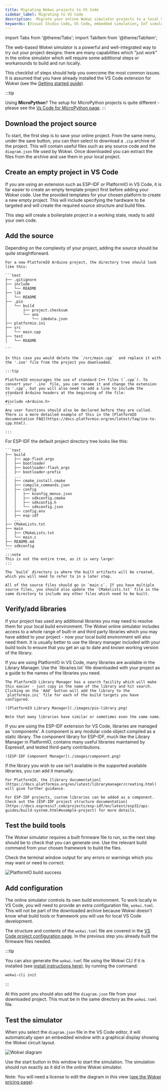 ```yaml
---
title: Migrating Wokwi projects to VS Code
sidebar_label: Migrating to VS Code
description:  Migrate your online Wokwi simulator projects to a local VS Code environment
keywords: [Visual Studio Code, VS Code, embedded simulation, IoT simulation, PlatformIO, ESP-IDF, Arduino, MicroPython, Rust, Zephyr]
---
```

import Tabs from '@theme/Tabs';
import TabItem from '@theme/TabItem';

The web-based Wokwi simulator is a powerful and well-integrated way to try out your project designs: there are many capabilities which "just work" in the online simulator which will require some additional steps or workarounds to build and run locally.

This checklist of steps should help you overcome the most common issues. It is assumed that you have already installed the VS Code extension for Wokwi (see the [Getting started guide](./getting-started)).

:::tip

Using **MicroPython**? The setup for MicroPython projects is quite different - please see the [Vs Code for MicroPython page](vscode-micropython.md).
:::


## Download the project source

To start, the first step is to save your online project. From the same menu, under the save button, you can then select to download a `.zip` archive of the project. This will contain useful files such as any source code and the `diagram.json` file used by Wokwi.
Once downloaded you can extract the files from the archive and use them in your local project.

## Create an empty project in VS Code

If you are using an extension such as ESP-IDF or PlatformIO in VS Code, it is far easier to create an empty template project first before adding your Wokwi code. Use the provided templates for your chosen platform to create a new empty project. This will include specifying the hardware to be targeted and will create the required source structure and build files.

This step will create a boilerplate project in a working state, ready to add your own code.

## Add the source

Depending on the complexity of your project, adding the source should be quite straightforward.

<Tabs>
  <TabItem value="pio" label="PlatformIO" default>

    For a new PlatformIO Arduino project, the directory tree should look like this:

    ```text
    ├── .gitignore
    ├── include
    │   └── README
    ├── lib
    │   └── README
    ├── .pio
    │   └── build
    │       ├── project.checksum
    │       └── uno
    │           └── idedata.json
    ├── platformio.ini
    ├── src
    │   └── main.cpp
    ├── test
    │   └── README

    ```

    In this case you would delete the `/src/main.cpp`  and replace it with the '.ino' file from the project you downloaded.

    :::tip

    PlatformIO encourages the use of standard C++ files (`.cpp`). To convert your `.ino` file, you can rename it and change the extension to '.cpp', but you will also need to add a line to include the standard Arduino headers at the beginning of the file:
    ```
    #include <Arduino.h>
    ```
    Any user functions should also be declared before they are called. There is a more detailed example of this in the [PlatformIO documentation FAQ](https://docs.platformio.org/en/latest/faq/ino-to-cpp.html).

    :::
  </TabItem>
  <TabItem value="ESP-IDF" label="ESP-IDF">
    For ESP-IDF the default project directory tree looks like this:

    ```text
    ├── build
    │   ├── app-flash_args
    │   ├── bootloader
    │   ├── bootloader-flash_args
    │   ├── bootloader-prefix
    |   ...
    │   ├── cmake_install.cmake
    │   ├── compile_commands.json
    │   ├── config
    │   │   ├── kconfig_menus.json
    │   │   ├── sdkconfig.cmake
    │   │   ├── sdkconfig.h
    │   │   └── sdkconfig.json
    │   ├── config.env
    │   ├── esp-idf
    │   ...
    ├── CMakeLists.txt
    ├── main
    │   ├── CMakeLists.txt
    │   └── main.c
    ├── README.md
    └── sdkconfig
    ```
    :::note
    This is not the entire tree, as it is very large!
    :::

    The `build` directory is where the built artifacts will be created, which you will need to refer to in a later step.

    All of the source files should go in `main.c`. If you have multiple source files, you should also update the `CMakelists.txt` file in the same directory to include any other files which need to be built.
    
  </TabItem>
  <TabItem value="Zephyr" label="Zephyr">

  </TabItem>
</Tabs>  


## Verify/add libraries

If your project has used any additional libraries you may need to resolve them for your local build environment. The Wokwi online simulator includes access to a whole range of built-in and third party libraries which you may have added to your project - now your local build environment will also need them. It is usually better to use the library manager included with your build tools to ensure that you get an up to date and known working version of the library.

<Tabs>
  <TabItem value="pio" label="PlatformIO" default>
    If you are using PlatformIO in VS Code, many libraries are available in the Library Manager. Use the `libraries.txt` file downloaded with your project as a guide to the names of the libraries you need.

    The PlatformIO Library Manager has a search facility which will make this easier - just copy in the name of the library and hit search. Clicking on the 'Add' button will add the library to the `platformio.ini` file for each of the build targets you have configured.

    ![PlatformIO Library Manager](./images/pio-library.png)

    Note that many libraries have similar or sometimes even the same name.

  </TabItem>
  <TabItem value="ESP-IDF" label="ESP-IDF">
    If you are using the ESP-IDF extension for VS Code, libraries are managed as 'components'. A component is any modular code object compiled as a static library. The component library for ESP-IDF, much like the Library Manager in PlatformIO, contains many useful libraries maintained by Espressif, and tested third-party contributions.

    ![ESP-IDF Component Manager](./images/component.png)

  </TabItem>
  <TabItem value="Manual" label="Custom libraries">
    If the library you wish to use isn't available in the supported available libraries, you can add it manually. 
    
    For PlatformIO, the [library documentation](https://docs.platformio.org/en/latest/librarymanager/creating.html) will give further guidance.

    For ESP-IDF projects, custom libraries can be added as a component. Check out the [ESP-IDF project structure documentation](https://docs.espressif.com/projects/esp-idf/en/latest/esp32/api-guides/build-system.html#example-project) for more details.
  </TabItem>
</Tabs>

## Test the build tools

The Wokwi simulator requires a built firmware file to run, so the next step should be to check that you can generate one. Use the relevant build command from your chosen framework to build the files.

Check the terminal window output for any errors or warnings which you may want or need to correct.

![PlatformIO build success](images/build.png)

## Add configuration

The online simulator controls its own build environment. To work locally in VS Code, you will need to provide an extra configuration file, `wokwi.toml`. This will not be part of the downloaded archive because Wokwi doesn't know what build tools or framework you will use for local VS Code development.

The structure and contents of the `wokwi.toml` file are covered in the [VS Code project configuration page](/vscode/project-config). In the previous step you already built the firmware files needed.

:::tip

You can also generate the `wokwi.toml` file using the Wokwi CLI if it is installed (see [install instructions here](/wokwi-ci/cli-installation)), by running the command:

```shell
wokwi-cli init
```
:::


At this point you should also add the `diagram.json` file from your downloaded project. This must be in the same directory as the `wokwi.toml` file.

## Test the simulator

When you select the `diagram.json` file in the VS Code editor, it will automatically open an embedded window with a graphical display showing the Wokwi circuit layout.

![Wokwi diagram](./images/diagram.png)

Use the start button in this window to start the simulation. The simulation should run exactly as it did in the online Wokwi simulator.

Note: You will need a license to edit the diagram in this view ([see the Wokwi pricing page](https://wokwi.com/pricing?ref=docs_migrating)).
